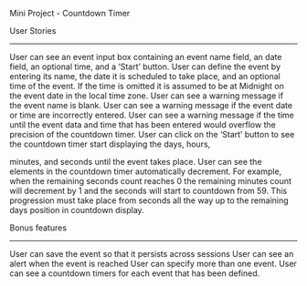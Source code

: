 Mini Project - Countdown Timer

User Stories
- - - - - - - -
User can see an event input box containing an event name field, an date field, an optional time, and a ‘Start’ button.
User can define the event by entering its name, the date it is scheduled to take place, and an optional time of the event. If the time is omitted it is assumed to be at Midnight on the event date in the local time zone.
User can see a warning message if the event name is blank.
User can see a warning message if the event date or time are incorrectly entered.
User can see a warning message if the time until the event data and time that has been entered would overflow the precision of the countdown timer.
User can click on the ‘Start’ button to see the countdown timer start displaying the days, hours, 

minutes, and seconds until the event takes place.
User can see the elements in the countdown timer automatically decrement. For example, when the remaining seconds count reaches 0 the remaining minutes count will decrement by 1 and the seconds will start to countdown from 59. This progression must take place from seconds all the way up to the remaining days position in countdown display.

Bonus features
- - - - - - - -
User can save the event so that it persists across sessions
User can see an alert when the event is reached
User can specify more than one event.
User can see a countdown timers for each event that has been defined.
